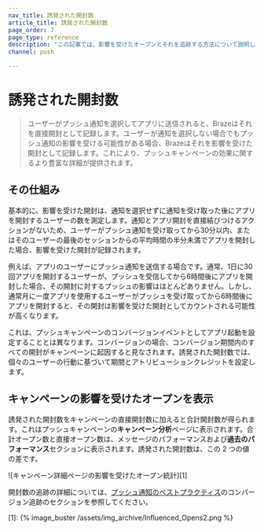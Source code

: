 ```yaml
---
nav_title: 誘発された開封数
article_title: 誘発された開封数
page_order: 7
page_type: reference
description: "この記事では、影響を受けたオープンとそれを追跡する方法について説明し、プッシュキャンペーンにより豊富な詳細を提供する方法を紹介します。"
channel: push

---
```


# 誘発された開封数

> ユーザーがプッシュ通知を選択してアプリに送信されると、Brazeはそれを直接開封として記録します。ユーザーが通知を選択しない場合でもプッシュ通知の影響を受ける可能性がある場合、Brazeはそれを影響を受けた開封として記録します。これにより、プッシュキャンペーンの効果に関するより豊富な詳細が提供されます。

## その仕組み

基本的に、影響を受けた開封は、通知を選択せずに通知を受け取った後にアプリを開封するユーザーの数を測定します。通知とアプリ開封を直接結びつけるアクションがないため、ユーザーがプッシュ通知を受け取ってから30分以内、またはそのユーザーの最後のセッションからの平均時間の半分未満でアプリを開封した場合、影響を受けた開封が記録されます。

例えば、アプリのユーザーにプッシュ通知を送信する場合です。通常、1日に30回アプリを開封するユーザーが、プッシュを受信してから6時間後にアプリを開封した場合、その開封に対するプッシュの影響はほとんどありません。しかし、通常月に一度アプリを使用するユーザーがプッシュを受け取ってから6時間後にアプリを開封すると、その開封は影響を受けた開封としてカウントされる可能性が高くなります。 

これは、プッシュキャンペーンのコンバージョンイベントとしてアプリ起動を設定することとは異なります。コンバージョンの場合、コンバージョン期間内のすべての開封がキャンペーンに起因すると見なされます。誘発された開封数では、個々のユーザーの行動に基づいて期間とアトリビューションクレジットを設定します。

## キャンペーンの影響を受けたオープンを表示

誘発された開封数をキャンペーンの直接開封数に加えると合計開封数が得られます。これはプッシュキャンペーンの**キャンペーン分析**ページに表示されます。合計オープン数と直接オープン数は、メッセージのパフォーマンスおよび**過去のパフォーマンス**セクションに表示されます。誘発された開封数は、この 2 つの値の差です。

![キャンペーン詳細ページの影響を受けたオープン統計][1]

開封数の追跡の詳細については、[プッシュ通知のベストプラクティス][bp]のコンバージョン追跡のセクションを参照してください。

[bp]: {{site.baseurl}}/user_guide/message_building_by_channel/push/best_practices/
[1]: {% image_buster /assets/img_archive/Influenced_Opens2.png %}

